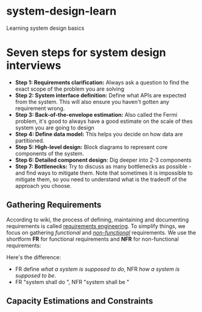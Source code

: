 # system-design-learn
Learning system design basics


# Seven steps for system design interviews


- **Step 1: Requirements clarification:** Always ask a question to find the exact scope of the problem you are solving
- **Step 2: System interface definition:** Define what APIs are expected from the system. This will also ensure you haven't gotten any requirement wrong.
- **Step 3: Back-of-the-envelope estimation:** Also called the Fermi problem, it's good to always have a good estimate on the scale of thes system you are going to design
- **Step 4: Define data model:** This helps you decide on how data are partitioned.
- **Step 5: High-level design:** Block diagrams to represent core components of the system.
- **Step 6: Detailed component design:** Dig deeper into 2-3 components 
- **Step 7: Bottlenecks:** Try to discuss as many bottlenecks as possible - and find ways to mitigate them. Note that sometimes it is impossible to mitigate them, so you need to understand what is the tradeoff of the approach you choose.


## Gathering Requirements

According to wiki, the process of defining, maintaining and documenting requirements is called [requirements engineering](https://en.wikipedia.org/wiki/Requirements_engineering). To simplify things, we focus on gathering _functional_ and _[non-functional](https://en.wikipedia.org/wiki/Non-functional_requirement)_ requirements. We use the shortform **FR** for functional requirements and **NFR** for non-functional requirements:

Here's the difference:
- FR define _what a system is supposed to do_, NFR _how a system is supposed to be_.
- FR "system shall do <requirement>", NFR "system shall be <requirement>"

## Capacity Estimations and Constraints

